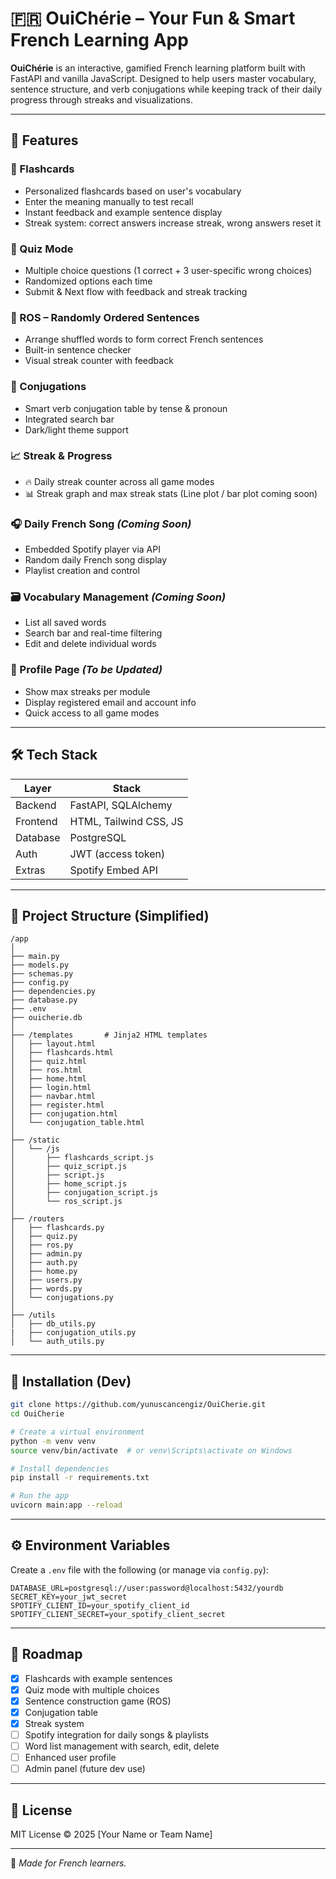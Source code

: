 # 🇫🇷 OuiChérie – Your Fun & Smart French Learning App

**OuiChérie** is an interactive, gamified French learning platform built with FastAPI and vanilla JavaScript. Designed to help users master vocabulary, sentence structure, and verb conjugations while keeping track of their daily progress through streaks and visualizations.

---

## 🚀 Features

### 🔡 Flashcards
- Personalized flashcards based on user's vocabulary
- Enter the meaning manually to test recall
- Instant feedback and example sentence display
- Streak system: correct answers increase streak, wrong answers reset it

### 🔄 Quiz Mode
- Multiple choice questions (1 correct + 3 user-specific wrong choices)
- Randomized options each time
- Submit & Next flow with feedback and streak tracking

### 🧩 ROS – Randomly Ordered Sentences
- Arrange shuffled words to form correct French sentences
- Built-in sentence checker
- Visual streak counter with feedback

### 📘 Conjugations
- Smart verb conjugation table by tense & pronoun
- Integrated search bar
- Dark/light theme support

### 📈 Streak & Progress
- 🔥 Daily streak counter across all game modes
- 📊 Streak graph and max streak stats (Line plot / bar plot coming soon)

### 🎧 Daily French Song *(Coming Soon)*
- Embedded Spotify player via API
- Random daily French song display
- Playlist creation and control

### 🗃️ Vocabulary Management *(Coming Soon)*
- List all saved words
- Search bar and real-time filtering
- Edit and delete individual words

### 👤 Profile Page *(To be Updated)*
- Show max streaks per module
- Display registered email and account info
- Quick access to all game modes

---

## 🛠 Tech Stack

| Layer       | Stack                  |
|-------------|------------------------|
| Backend     | FastAPI, SQLAlchemy    |
| Frontend    | HTML, Tailwind CSS, JS |
| Database    | PostgreSQL             |
| Auth        | JWT (access token)     |
| Extras      | Spotify Embed API      |

---

## 📁 Project Structure (Simplified)

```
/app
│
├── main.py
├── models.py
├── schemas.py
├── config.py
├── dependencies.py
├── database.py
├── .env
├── ouicherie.db
│
├── /templates       # Jinja2 HTML templates
│   ├── layout.html
│   ├── flashcards.html
│   ├── quiz.html
│   ├── ros.html
│   ├── home.html
│   ├── login.html
│   ├── navbar.html
│   ├── register.html
│   ├── conjugation.html
│   └── conjugation_table.html
│
├── /static
│   └── /js
│       ├── flashcards_script.js
│       ├── quiz_script.js
│       ├── script.js
│       ├── home_script.js
│       ├── conjugation_script.js
│       └── ros_script.js
│
├── /routers
│   ├── flashcards.py
│   ├── quiz.py
│   ├── ros.py
│   ├── admin.py
│   ├── auth.py
│   ├── home.py
│   ├── users.py
│   ├── words.py
│   └── conjugations.py
│
├── /utils
│   ├── db_utils.py
|   ├── conjugation_utils.py
│   └── auth_utils.py

```

---

## 🧪 Installation (Dev)

```bash
git clone https://github.com/yunuscancengiz/OuiCherie.git
cd OuiCherie

# Create a virtual environment
python -m venv venv
source venv/bin/activate  # or venv\Scripts\activate on Windows

# Install dependencies
pip install -r requirements.txt

# Run the app
uvicorn main:app --reload
```

---

## ⚙️ Environment Variables

Create a `.env` file with the following (or manage via `config.py`):

```env
DATABASE_URL=postgresql://user:password@localhost:5432/yourdb
SECRET_KEY=your_jwt_secret
SPOTIFY_CLIENT_ID=your_spotify_client_id
SPOTIFY_CLIENT_SECRET=your_spotify_client_secret
```

---

## 🔮 Roadmap

- [x] Flashcards with example sentences
- [x] Quiz mode with multiple choices
- [x] Sentence construction game (ROS)
- [x] Conjugation table
- [x] Streak system
- [ ] Spotify integration for daily songs & playlists
- [ ] Word list management with search, edit, delete
- [ ] Enhanced user profile
- [ ] Admin panel (future dev use)

---

## 📄 License

MIT License © 2025 [Your Name or Team Name]

---

🥐 *Made for French learners.*
